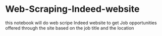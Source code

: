 # Web-Scraping-Indeed-website
this notebook will do web scripe Indeed website to get Job opportunities offered through the site based on the job title and the location
